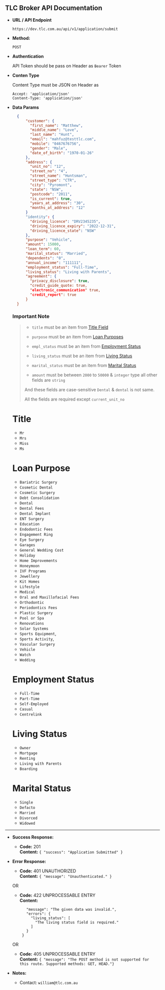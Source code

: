 **TLC Broker API Documentation**
----

* **URL / API Endpoint**

  `https://dev.tlc.com.au/api/v1/application/submit`

* **Method:**

  `POST`
  
*  **Authentication**
    
    API Token should be pass on Header
    as `Bearer` Token

*  **Conten Type**
    
    Content Type must be JSON on Header
    as 
    ```
    Accept: 'application/json'
    Content-Type: 'application/json'
    ```

* **Data Params**

  ```json
    {
        "customer": {
          "first_name": "Matthew",
          "middle_name": "Love",
          "last_name": "Hunt",
          "email": "mahfuz@testtlc.com",
          "mobile": "0467676756",
          "gender": "Male",
          "date_of_birth": "1970-01-26"
        },
        "address": {
          "unit_no": "12",
          "street_no": "4",
          "street_name": "Huntsman",
          "street_type": "CTR",
          "city": "Pyromont",
          "state": "NSW",
          "postcode": "2011",
          "is_current": true,
          "years_at_address": "30",
          "months_at_address": "12"
        }
        "identity": {
          "driving_licence": "DRV2345235",
          "driving_licence_expiry": "2022-12-31",
          "driving_licence_state": "NSW"
        },
        "purpose": "Vehicle",
        "amount": 15000,
        "loan_term": 60,
        "marital_status": "Married",
        "dependents": "0",
        "annual_income": "111111",
        "employment_status": "Full-Time",
        "living_status": "Living with Parents",
        "agreement": {
          "privacy_disclosure": true,
          "credit_guide_quote: true,
          "electronic_communication" true,
          "credit_report": true
        }
    }
  ```
  
  ### Important Note
  > * `title` must be an item from [Title Field](#title)
  >
  > * `purpose` must be an item from [Loan Purposes](#loan-purpose)
  > 
  > * `empl_status` must be an item from [Employment Status](#employment-status)
  >
  > * `living_status` must be an item from [Living Status](#living-status)
  >
  > * `marital_status` must be an item from [Marital Status](#marital-status)
  >
  > * `amount` must be between `2000` to `50000` & `integer` type all other fields are `string`
  > 
  > And these fields are case-sensitive `Dental` & `dental` is not same.
  >
  > All the fields are required except `current_unit_no`

  
  # Title
    * `Mr`
    * `Mrs`
    * `Miss`
    * `Ms`
  
  # Loan Purpose
    * `Bariatric Surgery`
    * `Cosmetic Dental`
    * `Cosmetic Surgery`
    * `Debt Consolidation`
    * `Dental`
    * `Dental Fees`
    * `Dental Implant`
    * `ENT Surgery`
    * `Education`
    * `Endodontic Fees`
    * `Engagement Ring`
    * `Eye Surgery`
    * `Garages`
    * `General Wedding Cost`
    * `Holiday`
    * `Home Improvements`
    * `Honeymoon`
    * `IVF Programs`
    * `Jewellery`
    * `Kit Homes`
    * `Lifestyle`
    * `Medical`
    * `Oral and Maxillofacial Fees`
    * `Orthodontic`
    * `Periodontics Fees`
    * `Plastic Surgery`
    * `Pool or Spa`
    * `Renovations`
    * `Solar Systems`
    * `Sports Equipment`,
    * `Sports Activity`,
    * `Vascular Surgery`
    * `Vehicle`
    * `Watch`
    * `Wedding`
   
  # Employment Status
    * `Full-Time`
    * `Part-Time`
    * `Self-Employed`
    * `Casual`
    * `Centrelink`

  # Living Status
    * `Owner`
    * `Mortgage`
    * `Renting`
    * `Living with Parents`
    * `Boarding`
    
  # Marital Status
    * `Single`
    * `Defacto`
    * `Married`
    * `Divorced`
    * `Widowed`

---

* **Success Response:**
  * **Code:** 201 <br />
    **Content:** `{ "success": "Application Submitted" }`
 
* **Error Response:**
  * **Code:** 401 UNAUTHORIZED <br />
    **Content:** `{ "message": "Unauthenticated." }`

  OR

  * **Code:** 422 UNPROCESSABLE ENTRY <br />
    **Content:** 
    ```{
       "message": "The given data was invalid.",
       "errors": {
         "living_status": [
           "The living status field is required."
         ]
       }
     }
  
  OR

  * **Code:** 405 UNPROCESSABLE ENTRY <br />
    **Content:** `{ "message": "The POST method is not supported for this route. Supported methods: GET, HEAD."}`

* **Notes:**

    * Contact: `william@tlc.com.au`
